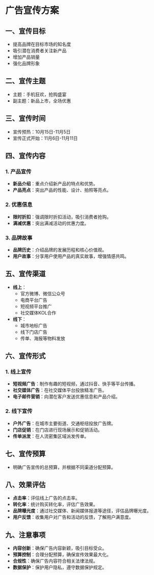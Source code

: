 # 广告宣传方案

## 一、宣传目标
- 提高品牌在目标市场的知名度
- 吸引潜在消费者关注新产品
- 增加产品销量
- 强化品牌形象

## 二、宣传主题
- 主题：手机狂欢，抢购盛宴
- 副主题：新品上市，全场优惠

## 三、宣传时间
- 宣传预热：10月15日-11月5日
- 宣传正式开始：11月6日-11月11日

## 四、宣传内容
### 1. 产品宣传
- **新品介绍**：重点介绍新产品的特点和优势。
- **产品亮点**：突出产品的性能、设计、拍照等亮点。

### 2. 优惠信息
- **限时折扣**：强调限时折扣活动，吸引消费者抢购。
- **满减优惠**：突出满减活动的优惠力度。

### 3. 品牌故事
- **品牌历史**：介绍品牌的发展历程和核心价值观。
- **用户故事**：分享用户使用产品的真实故事，增强情感共鸣。

## 五、宣传渠道
- **线上**：
  - 官方微博、微信公众号
  - 电商平台广告
  - 短视频平台推广
  - 社交媒体KOL合作
- **线下**：
  - 城市地标广告
  - 线下门店广告
  - 传单、海报等物料发放

## 六、宣传形式
### 1. 线上宣传
- **短视频广告**：制作有趣的短视频，通过抖音、快手等平台传播。
- **社交媒体广告**：在社交媒体平台投放精准广告。
- **电子邮件营销**：向潜在客户发送优惠信息和产品介绍。

### 2. 线下宣传
- **户外广告**：在城市主要街道、交通枢纽投放广告牌。
- **门店促销**：在门店进行现场展示和促销活动。
- **传单派发**：在人流密集区域派发传单。

## 七、宣传预算
- 明确广告宣传的总预算，并根据不同渠道分配预算。

## 八、效果评估
- **点击率**：评估线上广告的点击率。
- **转化率**：统计购买转化率，评估广告效果。
- **品牌曝光度**：通过社交媒体、新闻媒体报道等途径，评估品牌曝光度。
- **用户反馈**：收集用户对广告和活动的反馈，了解用户满意度。

## 九、注意事项
- **内容创新**：确保广告内容新颖，吸引目标受众。
- **预算控制**：合理分配预算，确保宣传效果最大化。
- **合规性**：确保广告内容符合相关法律法规。
- **数据保护**：保护用户隐私，遵守数据保护规定。
